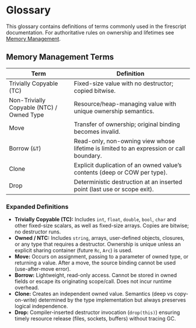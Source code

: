 # Glossary

This glossary contains definitions of terms commonly used in the firescript documentation. For authoritative rules on ownership and lifetimes see [Memory Management](./reference/memory_management.md).

## Memory Management Terms

| Term | Definition |
|------|------------|
| Trivially Copyable (TC) | Fixed-size value with no destructor; copied bitwise. |
| Non-Trivially Copyable (NTC) / Owned Type | Resource/heap-managing value with unique ownership semantics. |
| Move | Transfer of ownership; original binding becomes invalid. |
| Borrow (`&T`) | Read-only, non-owning view whose lifetime is limited to an expression or call boundary. |
| Clone | Explicit duplication of an owned value’s contents (deep or COW per type). |
| Drop | Deterministic destruction at an inserted point (last use or scope exit). |

### Expanded Definitions

- **Trivially Copyable (TC):** Includes `int`, `float`, `double`, `bool`, `char` and other fixed-size scalars, as well as fixed-size arrays. Copies are bitwise; no destructor runs.
- **Owned / NTC:** Includes `string`, arrays, user-defined objects, closures, or any type that requires a destructor. Ownership is unique unless an explicit sharing container (future `Rc`, `Arc`) is used.
- **Move:** Occurs on assignment, passing to a parameter of owned type, or returning a value. After a move, the source binding cannot be used (use-after-move error).
- **Borrow:** Lightweight, read-only access. Cannot be stored in owned fields or escape its originating scope/call. Does not incur runtime overhead.
- **Clone:** Creates an independent owned value. Semantics (deep vs copy-on-write) determined by the type implementation but always preserves logical independence.
- **Drop:** Compiler-inserted destructor invocation (`drop(this)`) ensuring timely resource release (files, sockets, buffers) without tracing GC.